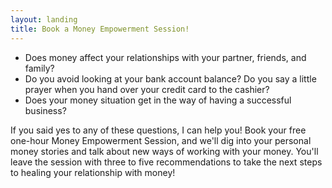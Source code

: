 ```yaml
---
layout: landing
title: Book a Money Empowerment Session!
---
```


* Does money affect your relationships with your partner, friends, and family?
* Do you avoid looking at your bank account balance? Do you say a little prayer when you hand over your credit card to the cashier?
* Does your money situation get in the way of having a successful business?




If you said yes to any of these questions, I can help you! Book your free one-hour Money Empowerment Session, and we'll dig into your personal money stories and talk about new ways of working with your money. You'll leave the session with three to five recommendations to take the next steps to healing your relationship with money!


<!-- Calendly inline widget begin -->
<!--div class="calendly-inline-widget" data-url="https://calendly.com/ceciliacase/initialconsult" style="min-width:320px;height:3000px"></div>
<script type="text/javascript" src="https://assets.calendly.com/assets/external/widget.js"></script -->
<!-- Calendly inline widget end -->